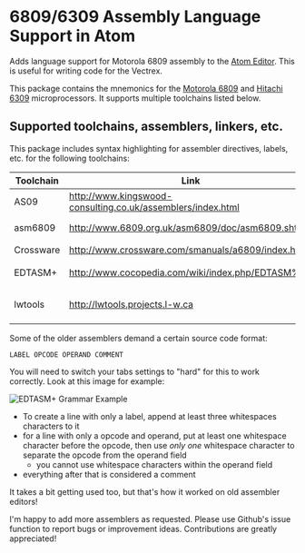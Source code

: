 # 6809/6309 Assembly Language Support in Atom

Adds language support for Motorola 6809 assembly to the [Atom Editor](https://atom.io). This is useful for writing code for the Vectrex.

This package contains the mnemonics for the
[Motorola 6809](https://en.wikipedia.org/wiki/Motorola_6809) and
[Hitachi 6309](https://en.wikipedia.org/wiki/Hitachi_6309)
microprocessors. It supports multiple toolchains listed below.

## Supported toolchains, assemblers, linkers, etc.

This package includes syntax highlighting for assembler directives, labels, etc. for the following toolchains:

Toolchain | Link | 6809 | 6309 | Platforms
----------|------|------|------|-----------
AS09 | http://www.kingswood-consulting.co.uk/assemblers/index.html | :heavy_check_mark: | :heavy_check_mark: | Linux, Windows
asm6809 | http://www.6809.org.uk/asm6809/doc/asm6809.shtml | :heavy_check_mark: | :heavy_check_mark: | Linux, Windows
Crossware | http://www.crossware.com/smanuals/a6809/index.html | :heavy_check_mark: | :heavy_multiplication_x: | Windows
EDTASM+ | http://www.cocopedia.com/wiki/index.php/EDTASM%2B | :heavy_check_mark: | :heavy_multiplication_x: | TRS-80/COCO
lwtools | http://lwtools.projects.l-w.ca | :heavy_check_mark: | :heavy_check_mark: | Linux, Windows, OS X

Some of the older assemblers demand a certain source code format:

`LABEL OPCODE OPERAND COMMENT`

You will need to switch your tabs settings to "hard" for this to work correctly. Look at this image for example:

![EDTASM+ Grammar Example](https://imgur.com/a/oLwqeE1)

* To create a line with only a label, append at least three whitespaces characters to it
* for a line with only a opcode and operand, put at least one whitespace character before the opcode, then use *only one* whitespace character to separate the opcode from the operand field
    * you cannot use whitespace characters within the operand field
* everything after that is considered a comment

It takes a bit getting used too, but that's how it worked on old assembler editors!

I'm happy to add more assemblers as requested. Please use Github's issue function to report bugs or improvement ideas. Contributions are greatly appreciated!
